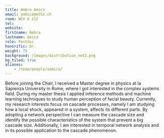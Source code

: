 ```yaml
---
title: Ambra Amico
email: aamico@ethz.ch
room: WEV G 212
tel: 
website:
firstname: Ambra
lastname: Amico
role: Postdoc
honorific: Dr.
weight: 75
background: /images/distribution_net2.png
bg_tiled: true
aliases:
    - /team/people/aamico/
---
```


Before joining the Chair, I received a Master degree in physics at la Sapienza University in Rome, where I got interested in the complex systems field. During my master thesis I applied inference methods and machine learning techniques to study human perception of facial beauty.
Currently, my research interests focus on cascade processes, namely I am studying how a local shock, appeared in a system, affects its different parts. By adopting a network perspective I can measure the cascade size and  identify the possible characteristics of the system that prevent a big cascade size. Additionally, I am interested in temporal network analysis and in its possible application to the cascade phenomenon.

